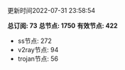 更新时间2022-07-31 23:58:54

**总订阅: 73**
**总节点: 1750**
**有效节点: 422**
- ss节点: 272
- v2ray节点: 94
- trojan节点: 56
